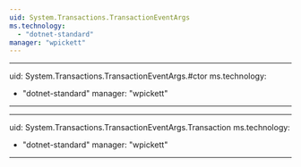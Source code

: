 ```yaml
---
uid: System.Transactions.TransactionEventArgs
ms.technology: 
  - "dotnet-standard"
manager: "wpickett"
---
```


---
uid: System.Transactions.TransactionEventArgs.#ctor
ms.technology: 
  - "dotnet-standard"
manager: "wpickett"
---

---
uid: System.Transactions.TransactionEventArgs.Transaction
ms.technology: 
  - "dotnet-standard"
manager: "wpickett"
---
